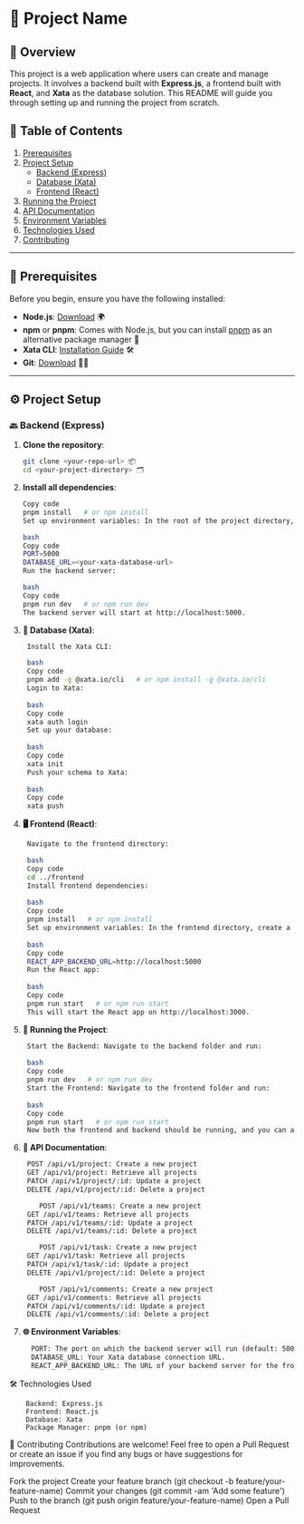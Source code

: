 # 🌟 Project Name

## 📝 Overview

This project is a web application where users can create and manage projects. It involves a backend built with **Express.js**, a frontend built with **React**, and **Xata** as the database solution. This README will guide you through setting up and running the project from scratch.

## 📑 Table of Contents

1. [Prerequisites](#prerequisites)
2. [Project Setup](#project-setup)
   - [Backend (Express)](#backend-express)
   - [Database (Xata)](#database-xata)
   - [Frontend (React)](#frontend-react)
3. [Running the Project](#running-the-project)
4. [API Documentation](#api-documentation)
5. [Environment Variables](#environment-variables)
6. [Technologies Used](#technologies-used)
7. [Contributing](#contributing)

---

## 🔧 Prerequisites

Before you begin, ensure you have the following installed:

- **Node.js**: [Download](https://nodejs.org/) 🌍
- **npm** or **pnpm**: Comes with Node.js, but you can install [pnpm](https://pnpm.io/) as an alternative package manager 🚀
- **Xata CLI**: [Installation Guide](https://xata.io/docs/cli/install) 🛠️
- **Git**: [Download](https://git-scm.com/) 🧑‍💻

---

## ⚙️ Project Setup

### 🔙 Backend (Express)

1. **Clone the repository**:
   ```bash
   git clone <your-repo-url> 📦
   cd <your-project-directory> 🗂️
2. **Install all dependencies**:
    ```bash
    Copy code
    pnpm install   # or npm install
    Set up environment variables: In the root of the project directory, create a .env file and add the following:

    bash
    Copy code
    PORT=5000
    DATABASE_URL=<your-xata-database-url>
    Run the backend server:
    
    bash
    Copy code
    pnpm run dev   # or npm run dev
    The backend server will start at http://localhost:5000.

3. **💽 Database (Xata)**:
   ```bash
    Install the Xata CLI:

    bash
    Copy code
    pnpm add -g @xata.io/cli   # or npm install -g @xata.io/cli
    Login to Xata:
    
    bash
    Copy code
    xata auth login
    Set up your database:
    
    bash
    Copy code
    xata init
    Push your schema to Xata:
    
    bash
    Copy code
    xata push
4. **🖥️ Frontend (React)**:
   ```bash
    Navigate to the frontend directory:

    bash
    Copy code
    cd ../frontend
    Install frontend dependencies:
    
    bash
    Copy code
    pnpm install   # or npm install
    Set up environment variables: In the frontend directory, create a .env file and add your backend URL:
    
    bash
    Copy code
    REACT_APP_BACKEND_URL=http://localhost:5000
    Run the React app:
    
    bash
    Copy code
    pnpm run start   # or npm run start
    This will start the React app on http://localhost:3000.

3. **🏃 Running the Project**:
   ```bash
    Start the Backend: Navigate to the backend folder and run:
    
    bash
    Copy code
    pnpm run dev   # or npm run dev
    Start the Frontend: Navigate to the frontend folder and run:
    
    bash
    Copy code
    pnpm run start   # or npm run start
    Now both the frontend and backend should be running, and you can access the application at http://localhost:3000.

4. **📖 API Documentation**:
   ```bash
    POST /api/v1/project: Create a new project
    GET /api/v1/project: Retrieve all projects
    PATCH /api/v1/project/:id: Update a project
    DELETE /api/v1/project/:id: Delete a project
   
       POST /api/v1/teams: Create a new project
    GET /api/v1/teams: Retrieve all projects
    PATCH /api/v1/teams/:id: Update a project
    DELETE /api/v1/teams/:id: Delete a project

       POST /api/v1/task: Create a new project
    GET /api/v1/task: Retrieve all projects
    PATCH /api/v1/task/:id: Update a project
    DELETE /api/v1/project/:id: Delete a project

       POST /api/v1/comments: Create a new project
    GET /api/v1/comments: Retrieve all projects
    PATCH /api/v1/comments/:id: Update a project
    DELETE /api/v1/comments/:id: Delete a project
   
5. **🌐 Environment Variables**:
    ```bash
      PORT: The port on which the backend server will run (default: 5000).
      DATABASE_URL: Your Xata database connection URL.
      REACT_APP_BACKEND_URL: The URL of your backend server for the frontend app to communicate with.
🛠️ Technologies Used

        Backend: Express.js
        Frontend: React.js
        Database: Xata
        Package Manager: pnpm (or npm)
🤝 Contributing
Contributions are welcome! Feel free to open a Pull Request or create an issue if you find any bugs or have suggestions for improvements.

Fork the project
Create your feature branch (git checkout -b feature/your-feature-name)
Commit your changes (git commit -am 'Add some feature')
Push to the branch (git push origin feature/your-feature-name)
Open a Pull Request
